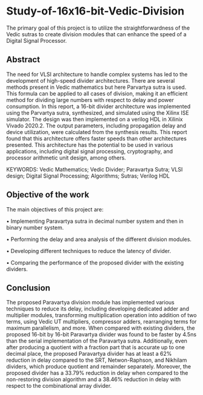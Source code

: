 # Study-of-16x16-bit-Vedic-Division
The primary goal of this project is to utilize the straightforwardness of the Vedic sutras to create division modules that can enhance the speed of a Digital Signal Processor.

## Abstract
The need for VLSI architecture to handle complex systems has led to the development of high-speed divider architectures. There are several methods present in Vedic mathematics but here Parvartya sutra is used. This formula can be applied to all cases of division, making it an efficient method for dividing large numbers with respect to delay and power consumption. In this report, a 16-bit divider architecture was implemented using the Parvartya sutra, synthesized, and simulated using the Xilinx ISE simulator. The design was then implemented on a verilog HDL in Xilinix Vivado 2020.2. The output parameters, including propagation delay and device utilization, were calculated from the synthesis results. This report found that this architecture offers faster speeds than other architectures presented. This architecture has the potential to be used in various applications, including digital signal processing, cryptography, and processor arithmetic unit design, among others.

KEYWORDS: Vedic Mathematics; Vedic Divider; Paravartya Sutra; VLSI design; Digital Signal Processing; Algorithms; Sutras; Verilog HDL

## Objective of the work
The main objectives of this project are:

• Implementing Paravartya sutra in decimal number system and then in binary number system.

• Performing the delay and area analysis of the different division modules.

• Developing different techniques to reduce the latency of divider.

• Comparing the performance of the proposed divider with the existing dividers.

## Conclusion
The proposed Paravartya division module has implemented various techniques to reduce its delay, including developing dedicated adder and multiplier modules, transforming multiplication operation into addition of two terms, using Vedic UT multipliers, compressor adders, rearranging terms for maximum parallelism, and more. When compared with existing dividers, the proposed 16-bit by 16-bit Paravartya divider was found to be faster by 4.5ns than the serial implementation of the Paravartya sutra. Additionally, even after producing a quotient with a fraction part that is accurate up to one decimal place, the proposed Paravartya divider has at least a 62% reduction in delay compared to the SRT, Netwon-Raphson, and Nikhilam dividers, which produce quotient and remainder separately. Moreover, the proposed divider has a 33.79% reduction in delay when compared to the non-restoring division algorithm and a 38.46% reduction in delay with respect to the combinational array divider.

